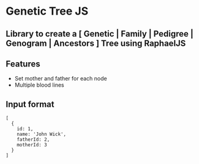 # Genetic Tree JS

## Library to create a  [ Genetic | Family | Pedigree | Genogram | Ancestors ] Tree using RaphaelJS

## Features

- Set mother and father for each node
- Multiple blood lines

## Input format

```
[
  {
    id: 1,
    name: 'John Wick',
    fatherId: 2,
    motherId: 3
  }
]
```

